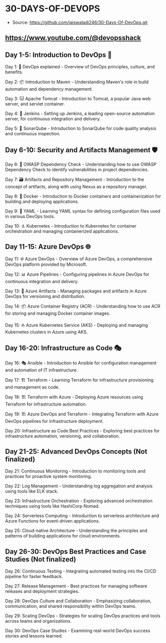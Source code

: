 # 30-DAYS-OF-DEVOPS
- Source: https://github.com/jaiswaladi246/30-Days-Of-DevOps.git

## https://www.youtube.com/@devopsshack

## Day 1-5: Introduction to DevOps 🔄

Day 1: 🔄 DevOps explained - Overview of DevOps principles, culture, and benefits. 

Day 2: 📦 Introduction to Maven - Understanding Maven's role in build automation and dependency management.

Day 3: 🐱 Apache Tomcat - Introduction to Tomcat, a popular Java web server, and servlet container.

Day 4: 🚀 Jenkins - Setting up Jenkins, a leading open-source automation server, for continuous integration and delivery.

Day 5: 🎯 SonarQube - Introduction to SonarQube for code quality analysis and continuous inspection.

## Day 6-10: Security and Artifacts Management 🛡️

Day 6: 🧪 OWASP Dependency Check - Understanding how to use OWASP Dependency Check to identify vulnerabilities in project dependencies.

Day 7: 🗃️ Artifacts and Repository Management - Introduction to the concept of artifacts, along with using Nexus as a repository manager.

Day 8: 🐳 Docker - Introduction to Docker containers and containerization for building and deploying applications.

Day 9: 📄 YAML - Learning YAML syntax for defining configuration files used in various DevOps tools.

Day 10: ⚓ Kubernetes - Introduction to Kubernetes for container orchestration and managing containerized applications.

## Day 11-15: Azure DevOps 🌐

Day 11: 🌐 Azure DevOps - Overview of Azure DevOps, a comprehensive DevOps platform provided by Microsoft.

Day 12: 📊 Azure Pipelines - Configuring pipelines in Azure DevOps for continuous integration and delivery.

Day 13: 🎨 Azure Artifacts - Managing packages and artifacts in Azure DevOps for versioning and distribution.

Day 14: 📦 Azure Container Registry (ACR) - Understanding how to use ACR for storing and managing Docker container images.


Day 15: ⛵ Azure Kubernetes Service (AKS) - Deploying and managing Kubernetes clusters in Azure using AKS.

## Day 16-20: Infrastructure as Code 🎭

Day 16: 🎭 Ansible - Introduction to Ansible for configuration management and automation of IT infrastructure.

Day 17: 🏗️ Terraform - Learning Terraform for infrastructure provisioning and management as code.

Day 18: 🏗️ Terraform with Azure - Deploying Azure resources using Terraform for infrastructure automation.

Day 19: 🏗️ Azure DevOps and Terraform - Integrating Terraform with Azure DevOps pipelines for infrastructure deployment.

Day 20: Infrastructure as Code Best Practices - Exploring best practices for infrastructure automation, versioning, and collaboration.

## Day 21-25: Advanced DevOps Concepts (Not finalized)

Day 21: Continuous Monitoring - Introduction to monitoring tools and practices for proactive system monitoring.

Day 22: Log Management - Understanding log aggregation and analysis using tools like ELK stack.

Day 23: Infrastructure Orchestration - Exploring advanced orchestration techniques using tools like HashiCorp Nomad.

Day 24: Serverless Computing - Introduction to serverless architecture and Azure Functions for event-driven applications.

Day 25: Cloud-native Architecture - Understanding the principles and patterns of building applications for cloud environments.

## Day 26-30: DevOps Best Practices and Case Studies (Not finalized)

Day 26: Continuous Testing - Integrating automated testing into the CI/CD pipeline for faster feedback.

Day 27: Release Management - Best practices for managing software releases and deployment strategies.

Day 28: DevOps Culture and Collaboration - Emphasizing collaboration, communication, and shared responsibility within DevOps teams.

Day 29: Scaling DevOps - Strategies for scaling DevOps practices and tools across teams and organizations.

Day 30: DevOps Case Studies - Examining real-world DevOps success stories and lessons learned.
